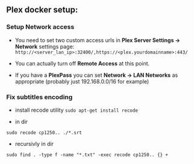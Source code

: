 ## Plex docker setup:

### Setup Network access

* You need to set two custom access urls in __Plex Server Settings -> Network__ settings page:  
`http://<server_lan_ip>:32400/,https://<plex.yourdomainname>:443/`

* You can actually turn off __Remote Access__ at this point.

* If you have a __PlexPass__ you can set __Network -> LAN Networks__ as appropriate (probably just 192.168.0.0/16 for example)

### Fix subtitles encoding

- install recode utility `sudo apt-get install recode`

- in dir

```
sudo recode cp1250.. ./*.srt
```

- recursivly in dir

```
sudo find . -type f -name "*.txt" -exec recode cp1250.. {} +
```